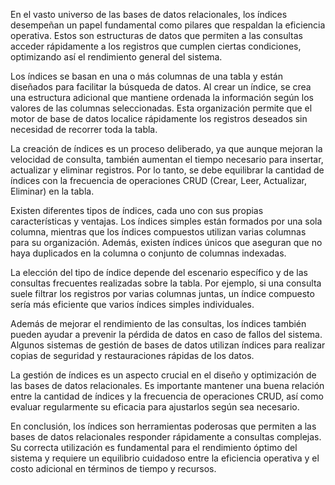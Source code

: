 En el vasto universo de las bases de datos relacionales, los índices desempeñan un papel fundamental como pilares que respaldan la eficiencia operativa. Estos son estructuras de datos que permiten a las consultas acceder rápidamente a los registros que cumplen ciertas condiciones, optimizando así el rendimiento general del sistema.

Los índices se basan en una o más columnas de una tabla y están diseñados para facilitar la búsqueda de datos. Al crear un índice, se crea una estructura adicional que mantiene ordenada la información según los valores de las columnas seleccionadas. Esta organización permite que el motor de base de datos localice rápidamente los registros deseados sin necesidad de recorrer toda la tabla.

La creación de índices es un proceso deliberado, ya que aunque mejoran la velocidad de consulta, también aumentan el tiempo necesario para insertar, actualizar y eliminar registros. Por lo tanto, se debe equilibrar la cantidad de índices con la frecuencia de operaciones CRUD (Crear, Leer, Actualizar, Eliminar) en la tabla.

Existen diferentes tipos de índices, cada uno con sus propias características y ventajas. Los índices simples están formados por una sola columna, mientras que los índices compuestos utilizan varias columnas para su organización. Además, existen índices únicos que aseguran que no haya duplicados en la columna o conjunto de columnas indexadas.

La elección del tipo de índice depende del escenario específico y de las consultas frecuentes realizadas sobre la tabla. Por ejemplo, si una consulta suele filtrar los registros por varias columnas juntas, un índice compuesto sería más eficiente que varios índices simples individuales.

Además de mejorar el rendimiento de las consultas, los índices también pueden ayudar a prevenir la pérdida de datos en caso de fallos del sistema. Algunos sistemas de gestión de bases de datos utilizan índices para realizar copias de seguridad y restauraciones rápidas de los datos.

La gestión de índices es un aspecto crucial en el diseño y optimización de las bases de datos relacionales. Es importante mantener una buena relación entre la cantidad de índices y la frecuencia de operaciones CRUD, así como evaluar regularmente su eficacia para ajustarlos según sea necesario.

En conclusión, los índices son herramientas poderosas que permiten a las bases de datos relacionales responder rápidamente a consultas complejas. Su correcta utilización es fundamental para el rendimiento óptimo del sistema y requiere un equilibrio cuidadoso entre la eficiencia operativa y el costo adicional en términos de tiempo y recursos.
